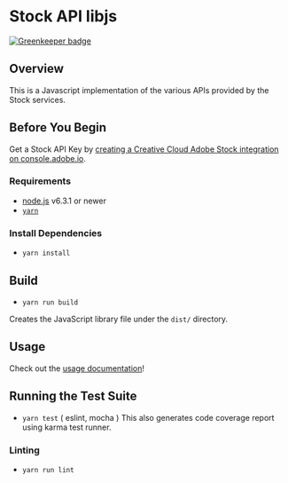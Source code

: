 # Stock API libjs

[![Greenkeeper badge](https://badges.greenkeeper.io/adobe/stock-api-libjs.svg)](https://greenkeeper.io/)

## Overview
This is a Javascript implementation of the various APIs provided by the Stock services.

## Before You Begin
Get a Stock API Key by [creating a Creative Cloud Adobe Stock integration on console.adobe.io](https://console.adobe.io/integrations/new).

### Requirements

- [node.js](https://nodejs.org) v6.3.1 or newer
- [`yarn`](https://yarnpkg.com/en/docs/install)

### Install Dependencies
- `yarn install`

## Build
- `yarn run build`

Creates the JavaScript library file under the `dist/` directory.

## Usage
Check out the [usage documentation](USAGE.md)!

## Running the Test Suite
- `yarn test` ( eslint, mocha )
This also generates code coverage report using karma test runner.

### Linting
- `yarn run lint`

